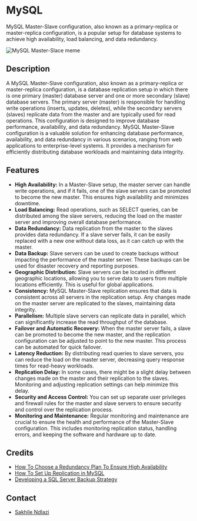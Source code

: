 # MySQL
MySQL Master-Slave configuration, also known as a primary-replica or master-replica configuration, is a popular setup for database systems to achieve high availability, load balancing, and data redundancy.

![MySQL Master-Slace meme](https://www.fudzilla.com/media/k2/items/cache/7fb98ea5157d76556fed77a8bbbe037f_XL.jpg)

## Description
A MySQL Master-Slave configuration, also known as a primary-replica or master-replica configuration, is a database replication setup in which there is one primary (master) database server and one or more secondary (slave) database servers. The primary server (master) is responsible for handling write operations (inserts, updates, deletes), while the secondary servers (slaves) replicate data from the master and are typically used for read operations. This configuration is designed to improve database performance, availability, and data redundancy. MySQL Master-Slave configuration is a valuable solution for enhancing database performance, availability, and data redundancy in various scenarios, ranging from web applications to enterprise-level systems. It provides a mechanism for efficiently distributing database workloads and maintaining data integrity.

## Features
 * **High Availability:** In a Master-Slave setup, the master server can handle write operations, and if it fails, one of the slave servers can be promoted to become the new master. This ensures high availability and minimizes downtime.
 * **Load Balancing:** Read operations, such as SELECT queries, can be distributed among the slave servers, reducing the load on the master server and improving overall database performance.
 * **Data Redundancy:** Data replication from the master to the slaves provides data redundancy. If a slave server fails, it can be easily replaced with a new one without data loss, as it can catch up with the master.
 * **Data Backup:** Slave servers can be used to create backups without impacting the performance of the master server. These backups can be used for disaster recovery and reporting purposes.
 * **Geographic Distribution:** Slave servers can be located in different geographic locations, allowing you to serve data to users from multiple locations efficiently. This is useful for global applications.
 * **Consistency:** MySQL Master-Slave replication ensures that data is consistent across all servers in the replication setup. Any changes made on the master server are replicated to the slaves, maintaining data integrity.
 * **Parallelism:** Multiple slave servers can replicate data in parallel, which can significantly increase the read throughput of the database.
 * **Failover and Automatic Recovery:** When the master server fails, a slave can be promoted to become the new master, and the replication configuration can be adjusted to point to the new master. This process can be automated for quick failover.
 * **Latency Reduction:** By distributing read queries to slave servers, you can reduce the load on the master server, decreasing query response times for read-heavy workloads.
 * **Replication Delay:** In some cases, there might be a slight delay between changes made on the master and their replication to the slaves. Monitoring and adjusting replication settings can help minimize this delay.
 * **Security and Access Control:** You can set up separate user privileges and firewall rules for the master and slave servers to ensure security and control over the replication process.
 * **Monitoring and Maintenance:** Regular monitoring and maintenance are crucial to ensure the health and performance of the Master-Slave configuration. This includes monitoring replication status, handling errors, and keeping the software and hardware up to date.

## Credits
 * [How To Choose a Redundancy Plan To Ensure High Availability](https://www.digitalocean.com/community/tutorials/how-to-choose-a-redundancy-plan-to-ensure-high-availability#sql-replication)
 * [How To Set Up Replication in MySQL](https://www.digitalocean.com/community/tutorials/how-to-set-up-replication-in-mysql)
 * [Developing a SQL Server Backup Strategy](https://www.databasejournal.com/ms-sql/developing-a-sql-server-backup-strategy/)

## Contact
 * [Sakhile Ndlazi](https://www.twitter.com/sakhilelindah)
